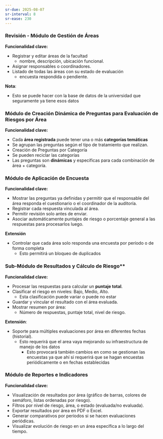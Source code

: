 ```yaml
---
sr-due: 2025-08-07
sr-interval: 8
sr-ease: 230
---
```


### Revisión - Módulo de Gestión de Áreas
**Funcionalidad clave:**
- Registrar y editar áreas de la facultad 
	- nombre, descripción, ubicación funcional.
- Asignar responsables o coordinadores.
- Listado de todas las áreas con su estado de evaluación 
	- encuesta respondida o pendiente.

**Nota**:
+ Esto se puede hacer con la base de datos de la universidad que seguramente ya tiene esos datos
### Módulo de Creación Dinámica de Preguntas para Evaluación de Riesgos por Área
**Funcionalidad clave:**
+ Cada **área registrada** puede tener una o más **categorías temáticas** 
+ Se agrupan las preguntas según el tipo de tratamiento que realizan. 
+ Creación de Preguntas por Categoría
+ Se pueden reciclar las categorías 
+ Las preguntas son **dinámicas** y específicas para cada combinación de área + categoría.
### Módulo de Aplicación de Encuesta
**Funcionalidad clave:**
- Mostrar las preguntas ya definidas y permitir que el responsable del área responda el cuestionario o el coordinador de la auditoría.
- Registrar cada respuesta vinculada al área.
- Permitir revisión solo antes de enviar.
- Asociar automáticamente puntajes de riesgo o porcentaje general a las respuestas para procesarlos luego.

**Extensión**
- Controlar que cada área solo responda una encuesta por período o de forma completa
	- Esto permitirá un bloqueo de duplicados
### Sub-Módulo de Resultados y Cálculo de Riesgo**
**Funcionalidad clave:**
- Procesar las respuestas para calcular un **puntaje total**.
- Clasificar el riesgo en niveles: Bajo, Medio, Alto.
	- Esta clasificación puede variar o puede no estar
- Guardar y vincular el resultado con el área evaluada.
- Mostrar resumen por área: 
	- Número de respuestas, puntaje total, nivel de riesgo.

**Extensión**:
- Soporte para múltiples evaluaciones por área en diferentes fechas (historial).
	- Esto requerirá que el area vaya mejorando su infraestructura de manejo de los datos 
		- Esto provocará también cambios en como se gestionan las encuestas ya que ahí si requerirá que se hagan encuestas periódicamente o en fechas establecidas
### **Módulo de Reportes e Indicadores**
**Funcionalidad clave:**
- Visualización de resultados por área (gráfico de barras, colores de semáforo, listas ordenadas por riesgo).
- Filtros por nivel de riesgo, área, o estado (evaluada/no evaluada).
- Exportar resultados por área en PDF o Excel.
- Generar comparativos por períodos si se hacen evaluaciones periódicas.
- Visualizar evolución de riesgo en un área específica a lo largo del tiempo.